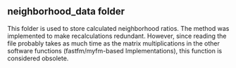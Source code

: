 ## neighborhood_data folder
This folder is used to store calculated neighborhood ratios. The method was implemented to make recalculations redundant. However, since reading the file probably takes as much time as the matrix multiplications in the other software functions (fastfm/myfm-based Implementations), this function is considered obsolete.